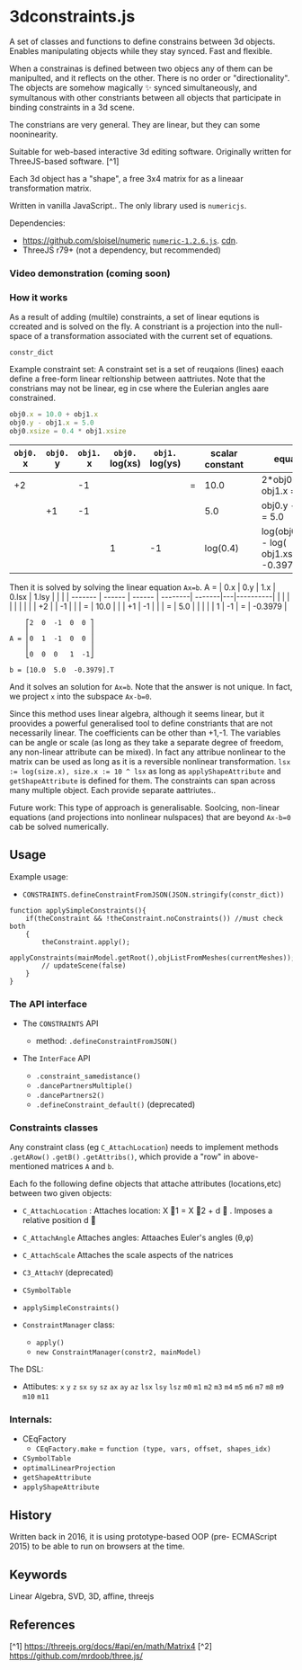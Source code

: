 # 3dconstraints.js

A set of classes and functions to define constrains between 3d objects.
Enables manipulating objects while they stay synced. Fast and flexible.

When a constrainas is defined between two objecs any of them can be manipulted, and it reflects on the other.
There is no order or "directionality". The objects are somehow magically ✨ synced simultaneously, and symultanous with other constriants between all objects that participate in binding constraints in a 3d scene.

The constrians are very general. They are linear, but they can some nooninearity.

Suitable for web-based interactive 3d editing software. Originally written for ThreeJS-based software. [^1]

Each 3d object has a "shape", a free 3x4 matrix for as a lineaar transformation matrix.

Written in vanilla JavaScript.. The only library used is `numericjs`.

Dependencies:
* https://github.com/sloisel/numeric [`numeric-1.2.6.js`](http://www.numericjs.com/lib/numeric-1.2.6.js). [cdn](https://cdnjs.cloudflare.com/ajax/libs/numeric/1.2.6/numeric.min.js).
* ThreeJS r79+ (not a dependency, but recommended)

### Video demonstration (coming soon)

### How it works
As a result of adding (multile) constraints, a set of linear equtions is ccreated and is solved on the fly.
A constriant is a projection into the null-space of a transformation associated with the current set of equations.

`constr_dict`

Example constraint set:
A constraint set is a set of reuqaions (lines) eaach define a free-form linear reltionship between aattriutes. Note that the constrians may not be linear, eg in cse where the Eulerian angles aare constrained.
```javascript
obj0.x = 10.0 + obj1.x
obj0.y - obj1.x = 5.0
obj0.xsize = 0.4 * obj1.xsize
```


| `obj0.`<br/>x | `obj0.`<br/> y| `obj1.`<br/>x | `obj0.` <br/>log(xs)| `obj1.` <br/> log(ys) |  | scalar <br/>constant   | | equation |
| ------- | ------ | ------ | --------| -------|---|----------|--|--|
|     +2  |        |    -1  |        |        | =  |  10.0    | | 2*obj0.x - obj1.x = 10.0 |
|         |   +1   |   -1    |         |        |   |  5.0        | |  obj0.y -obj1.x = 5.0 |
|         |        |        |    1     |   -1     |   |  log(0.4)        | |  log(obj0.xsize) - log( obj1.xsize) = -0.3979|

Then it is solved by solving the linear equation `Ax=b`.
A =
| 0.x  |  0.y |   1.x     | 0.lsx | 1.lsy |  |  |
| ------- | ------ | ------ | --------| -------|---|----------|
|         |        |        |         |        |   |          |
|     +2  |        |    -1  |        |        | =  |  10.0    |
|         |   +1   |   -1    |         |        | =  |  5.0        |
|         |        |        |    1     |   -1     | =  | -0.3979       |

```text
    ⎡2  0  -1  0  0 ⎤
    ⎢               ⎥
A = ⎢0  1  -1  0  0 ⎥
    ⎢               ⎥
    ⎣0  0  0   1  -1⎦

b = [10.0  5.0  -0.3979].T
```

And it solves an solution for `Ax=b`.
Note that the answer is not unique. In fact, we project `x` into the subspace `Ax-b=0`.

Since this method uses linear algebra, although it seems linear, but it proovides a powerful generalised tool to define constriants that are not necessarily linear.
The coefficients can be other than +1,-1. The variables can be angle or scale (as long as they take a separate degree of freedom, any non-linear attribute can be mixed). In fact any attribue nonlinear to the matrix can be used as long as it is a reversible nonlinear transformation. `lsx := log(size.x), size.x := 10 ^ lsx` as long as `applyShapeAttribute` and `getShapeAttribute` is defined for them.
The constraints can span across many multiple object. Each provide separate aattriutes..

Future work: This type of approach is generalisable. Soolcing, non-linear equations (and projections into nonlinear nulspaces) that are beyond `Ax-b=0` cab be solved numerically.
## Usage
Example usage:
*   `CONSTRAINTS.defineConstraintFromJSON(JSON.stringify(constr_dict))`
```
function applySimpleConstraints(){
    if(theConstraint && !theConstraint.noConstraints()) //must check both
    {
        theConstraint.apply();
        applyConstraints(mainModel.getRoot(),objListFromMeshes(currentMeshes));
        // updateScene(false)
    }
}
```
### The API interface
* The `CONSTRAINTS` API
  * method: `.defineConstraintFromJSON()`

* The `InterFace` API
  * `.constraint_samedistance()`
  * `.dancePartnersMultiple()`
  * `.dancePartners2()`
  * `.defineConstraint_default()` (deprecated)
### Constraints classes
Any constraint class (eg `C_AttachLocation`) needs to implement methods `.getARow()` `.getB()` `.getAttribs()`, which provide a "row" in above-mentioned matrices `A` and `b`.

Each fo the following define objects that attache attributes (locations,etc) between two given objects:
* `C_AttachLocation` : Attaches location: X ⃗1 = X ⃗2 + d ⃗ . Imposes a relative position d ⃗
* `C_AttachAngle` Attaches angles: Attaaches Euler's angles (θ,φ)
* `C_AttachScale` Attaches the scale aspects of the natrices
* `C3_AttachY` (deprecated)

* `CSymbolTable`
*  `applySimpleConstraints()`

* `ConstraintManager` class:
  * `apply()`
  * `new ConstraintManager(constr2, mainModel)`

The DSL:
* Attibutes:
`x`
`y`
`z`
`sx`
`sy`
`sz`
`ax`
`ay`
`az`
`lsx`
`lsy`
`lsz`
`m0`
`m1`
`m2`
`m3`
`m4`
`m5`
`m6`
`m7`
`m8`
`m9`
`m10`
`m11`

### Internals:
* CEqFactory
  * `CEqFactory.make` = `function (type, vars, offset, shapes_idx)`
* `CSymbolTable`
* `optimalLinearProjection`
* `getShapeAttribute`
* `applyShapeAttribute`

## History
Written back in 2016, it is using prototype-based OOP (pre- ECMAScript 2015) to be able to run on browsers at the time.

## Keywords
Linear Algebra, SVD, 3D, affine, threejs
## References
[^1] https://threejs.org/docs/#api/en/math/Matrix4
[^2] https://github.com/mrdoob/three.js/
